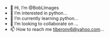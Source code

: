 - 👋 Hi, I’m @BobLImages
- 👀 I’m interested in python...
- 🌱 I’m currently learning python...
- 💞️ I’m looking to collaborate on ...
- 📫 How to reach me tiberonv6@yahoo.com...

<!---
BobLImages/BobLImages is a ✨ special ✨ repository because its `README.md` (this file) appears on your GitHub profile.
You can click the Preview link to take a look at your changes.
--->
